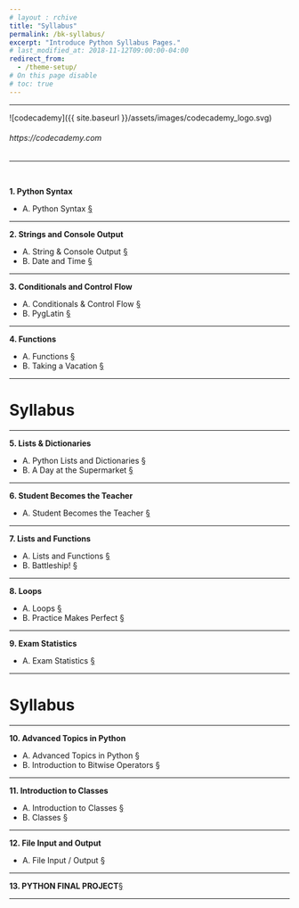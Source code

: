 ```yaml
---
# layout : rchive
title: "Syllabus"
permalink: /bk-syllabus/
excerpt: "Introduce Python Syllabus Pages."
# last_modified_at: 2018-11-12T09:00:00-04:00
redirect_from:
  - /theme-setup/
# On this page disable
# toc: true
---
```

    
    
    
<hr/>

![codecademy]({{ site.baseurl }}/assets/images/codecademy_logo.svg)    
<h6> https://codecademy.com </h6>


<hr/>    
<br>    



<b>1.	Python Syntax</b>
*  A.	Python Syntax [§]({{site.baseurl}}/python-syntax/)  
<hr/>     

<b>2.	Strings and Console Output</b>
*  A.	String & Console Output [§]({{site.baseurl}}/string-console-output/)       
*  B.	Date and Time [§]({{site.baseurl}}/date-and-time/)     
<hr/>     

<b>3.	Conditionals and Control Flow</b>
* A.	Conditionals & Control Flow [§]({{site.baseurl}}/conditionals-control-flow/)    
* B.	PygLatin [§]({{site.baseurl}}/pyglatin/)   
<hr/>     

<b>4.	Functions</b>      
* A.	Functions [§]({{site.baseurl}}/functions/)    
* B.	Taking a Vacation [§]({{site.baseurl}}/taking-vacation/)    
<hr/>     

<p style="page-break-before: always;"></p>

# Syllabus    
<hr/>

<b>5.	Lists & Dictionaries</b>    
* A.	Python Lists and Dictionaries [§]({{site.baseurl}}/lists-dictionaries/)    
* B.	A Day at the Supermarket [§]({{site.baseurl}}/day-supermarket/)    
<hr/>     


<b>6.	Student Becomes the Teacher</b>      
* A.	Student Becomes the Teacher [§]({{site.baseurl}}/student-becomes-teacher/)        
<hr/>     

<b>7.	Lists and Functions</b>      
* A.	Lists and Functions [§]({{site.baseurl}}/lists-functions/)    
* B.	Battleship! [§]({{site.baseurl}}/battleship/)    
<hr/>     

<b>8.	Loops</b>    
* A.	Loops [§]({{site.baseurl}}/loops/)   
* B.	Practice Makes Perfect [§]({{site.baseurl}}/practice-makes-perfect/)          
<hr/>     

<b>9.	Exam Statistics</b>    
* A.	Exam Statistics [§]({{site.baseurl}}/exam-statistics/)   
<hr/>     

<p style="page-break-before: always;"></p>

# Syllabus    
<hr/>


<b>10.	Advanced Topics in Python</b>    
* A.	Advanced Topics in Python [§]({{site.baseurl}}/advanced-topics-python/)    
* B.	Introduction to Bitwise Operators [§]({{site.baseurl}}/introduction-bitwise-operators/)           
<hr/>     

<b>11.	Introduction to Classes</b>    
* A.	Introduction to Classes [§]({{site.baseurl}}/introduction-classes/)     
* B.	Classes [§]({{site.baseurl}}/classes/)      
<hr/>     

<b>12.	File Input and Output</b>     
* A.	File Input / Output [§]({{site.baseurl}}/file-input-output/)    
<hr/>     

<b>13.	PYTHON FINAL PROJECT</b>[§]({{site.baseurl}}/python-final-project/)

<hr/>     